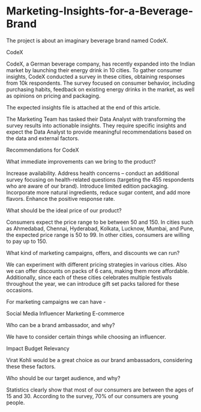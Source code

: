 # Marketing-Insights-for-a-Beverage-Brand
The project is about an imaginary beverage brand named CodeX.

CodeX

CodeX, a German beverage company, has recently expanded into the Indian market by launching their energy drink in 10 cities.
To gather consumer insights, CodeX conducted a survey in these cities, obtaining responses from 10k respondents.
The survey focused on consumer behavior, including purchasing habits, feedback on existing energy drinks in the market, as well as opinions on pricing and packaging.

The expected insights file is attached at the end of this article.

The Marketing Team has tasked their Data Analyst with transforming the survey results into actionable insights. 
They require specific insights and expect the Data Analyst to provide meaningful recommendations based on the data and external factors.

Recommendations for CodeX

What immediate improvements can we bring to the product?

Increase availability.
Address health concerns – conduct an additional survey focusing on health-related questions (targeting the 455 respondents who are aware of our brand).
Introduce limited edition packaging.
Incorporate more natural ingredients, reduce sugar content, and add more flavors.
Enhance the positive response rate.

What should be the ideal price of our product? 

Consumers expect the price range to be between 50 and 150.
In cities such as Ahmedabad, Chennai, Hyderabad, Kolkata, Lucknow, Mumbai, and Pune, the expected price range is 50 to 99.
In other cities, consumers are willing to pay up to 150.

What kind of marketing campaigns, offers, and discounts we can run?

We can experiment with different pricing strategies in various cities. 
Also we can offer discounts on packs of 6 cans, making them more affordable.
Additionally, since each of these cities celebrates multiple festivals throughout the year, we can introduce gift set packs tailored for these occasions.

For marketing campaigns we can have -

Social Media
Influencer Marketing
E-commerce

Who can be a brand ambassador, and why? 

We have to consider certain things while choosing an influencer.

Impact
Budget
Relevancy

Virat Kohli would be a great choice as our brand ambassadors, considering these these factors.

Who should be our target audience, and why?

Statistics clearly show that most of our consumers are between the ages of 15 and 30.
According to the survey, 70% of our consumers are young people.
